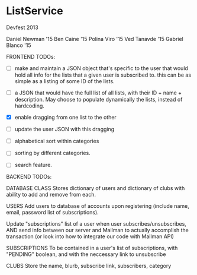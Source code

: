 ListService
===========

Devfest 2013

Daniel Newman '15
Ben Caine '15
Polina Viro '15
Ved Tanavde '15
Gabriel Blanco '15


FRONTEND TODOs:

- [ ] make and maintain a JSON object that's 
specific to the user that would hold all info for the 
lists that a given user is subscribed to. this can be as 
simple as a listing of some ID of the lists.

- [ ] a JSON that would have the full list of 
all lists, with their ID + name + description. May choose
to populate dynamically the lists, instead of hardcoding.

 - [x] enable dragging from one list to the other

- [ ] update the user JSON with this dragging

- [ ] alphabetical sort within categories 

- [ ] sorting by different categories.

- [ ] search feature.


BACKEND TODOs:

DATABASE CLASS
   Stores dictionary of users and dictionary of clubs
with ability to add and remove from each.

USERS
   Add users to database of accounts upon registering
(include name, email, password list of subscriptions).

   Update "subscriptions" list of a user when user subscribes/unsubscribes,
AND send info between our server and Mailman to actually accomplish
the transaction (or look into how to integrate our code with Mailman API)

SUBSCRIPTIONS
   To be contained in a user's list of subscriptions, with "PENDING" boolean,
and with the neccessary link to unsubscribe

CLUBS
   Store the name, blurb, subscribe link, subscribers, category
